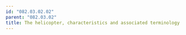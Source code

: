 ```yaml
---
id: "082.03.02.02"
parent: "082.03.02"
title: The helicopter, characteristics and associated terminology
---
```

